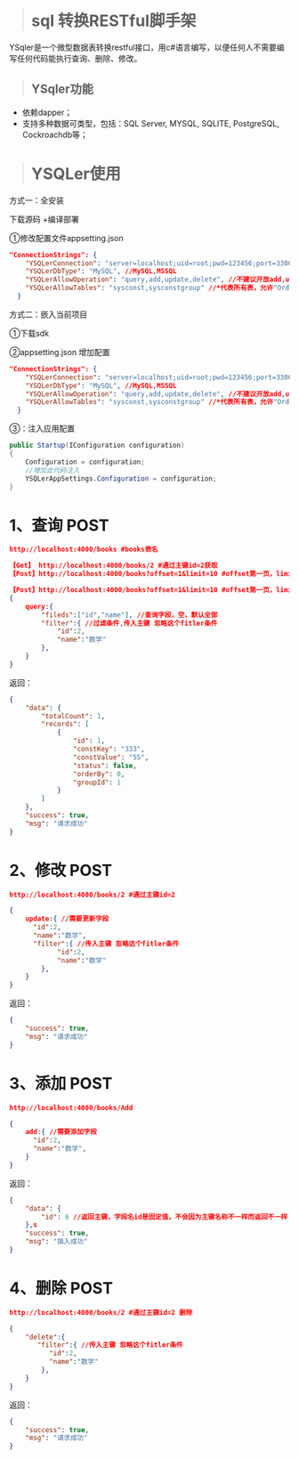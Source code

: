 > #  sql 转换RESTful脚手架



YSqler是一个微型数据表转换restful接口，用c#语言编写，以便任何人不需要编写任何代码能执行查询、删除、修改。



> ## YSqler功能

- 依赖dapper；
- 支持多种数据可类型，包括：SQL Server, MYSQL, SQLITE, PostgreSQL, Cockroachdb等；
  



> # YSQLer使用

方式一：全安装

下载源码 +编译部署

①修改配置文件appsetting.json

```json
"ConnectionStrings": {
    "YSQLerConnection": "server=localhost;uid=root;pwd=123456;port=3306;database=sqltotable;sslmode=Preferred;",
    "YSQLerDbType": "MySQL", //MySQL,MSSQL
    "YSQLerAllowOperation": "query,add,update,delete", //不建议开放add,update,delete
    "YSQLerAllowTables": "sysconst,sysconstgroup" //*代表所有表，允许"Order,SysUser"
  }
```



方式二：嵌入当前项目

①下载sdk

②appsetting.json 增加配置



```json
"ConnectionStrings": {
    "YSQLerConnection": "server=localhost;uid=root;pwd=123456;port=3306;database=sqltotable;sslmode=Preferred;",
    "YSQLerDbType": "MySQL", //MySQL,MSSQL
    "YSQLerAllowOperation": "query,add,update,delete", //不建议开放add,update,delete
    "YSQLerAllowTables": "sysconst,sysconstgroup" //*代表所有表，允许"Order,SysUser"
  }
```

③：注入应用配置

```c#
public Startup(IConfiguration configuration)
{
    Configuration = configuration;  
    //增加此代码注入
    YSQLerAppSettings.Configuration = configuration;
}
```







# 1、查询 POST

```json
http://localhost:4000/books #books表名

【Get】 http://localhost:4000/books/2 #通过主键id=2获取
【Post】http://localhost:4000/books?offset=1&limit=10 #offset第一页，limit取10条

【Post】http://localhost:4000/books?offset=1&limit=10 #offset第一页，limit取10条
{
    query:{
        "fileds":["id","name"], //查询字段，空，默认全部
        "filter":{ //过滤条件,传入主键 忽略这个fitler条件
            "id":2,
            "name":"数学"   
        },
    }
}
```



返回：

```json
{
    "data": {
        "totalCount": 1,
        "records": [
            {
                "id": 1,
                "constKey": "333",
                "constValue": "55",
                "status": false,
                "orderBy": 0,
                "groupId": 1
            }
        ]
    },
    "success": true,
    "msg": "请求成功"
}
```



# 2、修改 POST

```json
http://localhost:4000/books/2 #通过主键id=2

{
    update:{ //需要更新字段
      "id":2,
      "name":"数学",
      "filter":{ //传入主键 忽略这个fitler条件
            "id":2,
            "name":"数学"   
        },
    }
}
```

返回：

```json
{
    "success": true,
    "msg": "请求成功"
}
```





# 3、添加 POST

```json
http://localhost:4000/books/Add

{
    add:{ //需要添加字段
      "id":2,
      "name":"数学",
    }
}
```

返回：

```json
{
    "data": {
        "id": 6 //返回主键，字段名id是固定值，不会因为主键名称不一样而返回不一样
    },s
    "success": true,
    "msg": "插入成功"
}
```





# 4、删除 POST

```json
http://localhost:4000/books/2 #通过主键id=2 删除

{
    "delete":{
       "filter":{ //传入主键 忽略这个fitler条件
          "id":2,
          "name":"数学"   
        },
    }
}
```



返回：

```json
{
    "success": true,
    "msg": "请求成功"
}
```

